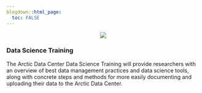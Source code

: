 ```yaml
---
blogdown::html_page:
  toc: FALSE
---
```


<p align="center">
  <img src="/images/logo-w-title_2x.png">
</p>


### Data Science Training

The Arctic Data Center Data Science Training will provide researchers with an overview of best data management practices and data science tools, along with concrete steps and methods for more easily documenting and uploading their data to the Arctic Data Center.
